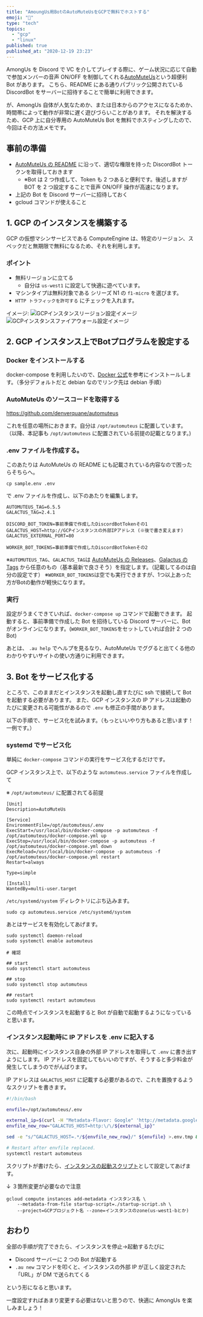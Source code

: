```yaml
---
title: "AmoungUs用BotのAutoMuteUsをGCPで無料でホストする"
emoji: "🤫"
type: "tech"
topics:
  - "gcp"
  - "linux"
published: true
published_at: "2020-12-19 23:23"
---
```


AmongUs を Discord で VC を介してプレイする際に、ゲーム状況に応じて自動で参加メンバーの音声 ON/OFF を制御してくれる[AutoMuteUs](https://github.com/denverquane/automuteus)という超便利 Bot があります。
こちら、README にある通りパブリック公開されている DiscordBot をサーバーに招待することで簡単に利用できます。

が、AmongUs 自体が人気なためか、または日本からのアクセスになるためか、時間帯によって動作が非常に遅く遊びづらいことがあります。
それを解決するため、GCP 上に自分専用の AutoMuteUs Bot を無料でホスティングしたので、今回はその方法メモです。

## 事前の準備

- [AutoMuteUs の README](https://github.com/denverquane/automuteus/blob/master/BOT_README.md) に沿って、適切な権限を持った DiscordBot トークンを取得しておきます
  - ※Bot は 2 つ作成して、Token も 2 つあると便利です。後述しますが BOT を 2 つ設定することで音声 ON/OFF 操作が高速になります。
- 上記の Bot を Discord サーバーに招待しておく
- gcloud コマンドが使えること

## 1. GCP のインスタンスを構築する

GCP の仮想マシンサービスである ComputeEngine は、特定のリージョン、スペックだと無期限で無料になるため、それを利用します。

### ポイント

- 無料リージョンに立てる
  - 自分は `us-west1` に設定して快適に遊べています。
- マシンタイプは無料対象である シリーズ N1 の `f1-micro` を選びます。
- `HTTP トラフィックを許可する` にチェックを入れます。

イメージ:
![GCPインスタンスリージョン設定イメージ](https://storage.googleapis.com/zenn-user-upload/d29k89xbomrf7s0baok2sjn3uz0w)
![GCPインスタンスファイアウォール設定イメージ](https://storage.googleapis.com/zenn-user-upload/mdwyrmebi6frlw0ugzgfstng22gx)

## 2. GCP インスタンス上でBotプログラムを設定する

### Docker をインストールする

docker-compose を利用したいので、[Docker 公式](https://docs.docker.com/engine/install/debian/)を参考にインストールします。（多分デフォルトだと debian なのでリンク先は debian 手順）

### AutoMuteUs のソースコードを取得する

https://github.com/denverquane/automuteus

これを任意の場所におきます。自分は `/opt/automuteus` に配置しています。
（以降、本記事も `/opt/automuteus` に配置されている前提の記載となります。)

### .env ファイルを作成する。

このあたりは AutoMuteUs の README にも記載されている内容なので困ったらそちらへ。

```
cp sample.env .env
```

で .env ファイルを作成し、以下のあたりを編集します。

```text:.env
AUTOMUTEUS_TAG=6.5.5
GALACTUS_TAG=2.4.1

DISCORD_BOT_TOKEN=事前準備で作成したDiscordBotTokenその1
GALACTUS_HOST=http://GCPインスタンスの外部IPアドレス (※後で書き変えます)
GALACTUS_EXTERNAL_PORT=80

WORKER_BOT_TOKENS=事前準備で作成したDiscordBotTokenその2
```

※`AUTOMUTEUS_TAG`、`GALACTUS_TAG`は [AutoMuteUs の Releases](https://github.com/denverquane/automuteus/releases)、[Galactus の Tags](https://github.com/automuteus/galactus/releases) から任意のもの（基本最新で良さそう）を指定します。（記載してるのは自分の設定です）
※`WORKER_BOT_TOKENS`は空でも実行できますが、1つ以上あった方がBotの動作が軽快になります。

### 実行

設定がうまくできていれば、`docker-compose up` コマンドで起動できます。
起動すると、事前準備で作成した Bot を招待している Discord サーバーに、Bot がオンラインになります。(`WORKER_BOT_TOKENS`をセットしていれば合計 2 つの Bot)

あとは、 `.au help` でヘルプを見るなり、AutoMuteUs でググると出てくる他のわかりやすいサイトの使い方通りに利用できます。

## 3. Bot をサービス化する

ところで、このままだとインスタンスを起動し直すたびに ssh で接続して Bot を起動する必要があります。
また、GCP インスタンスの IP アドレスは起動のたびに変更される可能性があるので `.env` も修正の手間があります。

以下の手順で、サービス化を試みます。（もっといいやり方もあると思います！一例です。）

### systemd でサービス化

単純に `docker-compose` コマンドの実行をサービス化するだけです。

GCP インスタンス上で、以下のような `automuteus.service` ファイルを作成して

※ `/opt/automuteus/` に配置されてる前提

```text:automuteus.service
[Unit]
Description=AutoMuteUs

[Service]
EnvironmentFile=/opt/automuteus/.env
ExecStart=/usr/local/bin/docker-compose -p automuteus -f /opt/automuteus/docker-compose.yml up
ExecStop=/usr/local/bin/docker-compose -p automuteus -f /opt/automuteus/docker-compose.yml down
ExecReload=/usr/local/bin/docker-compose -p automuteus -f /opt/automuteus/docker-compose.yml restart
Restart=always

Type=simple

[Install]
WantedBy=multi-user.target
```

`/etc/systemd/system` ディレクトリにぶち込みます。

```shell
sudo cp automuteus.service /etc/systemd/system
```

あとはサービスを有効化してあげます。

```shell
sudo systemctl daemon-reload
sudo systemctl enable automuteus

# 確認

## start
sudo systemctl start automuteus

## stop
sudo systemctl stop automuteus

## restart
sudo systemctl restart automuteus
```

この時点でインスタンスを起動すると Bot が自動で起動するようになっていると思います。

### インスタンス起動時に IP アドレスを .env に記入する

次に、起動時にインスタンス自身の外部 IP アドレスを取得して `.env` に書き出すようにします。
IP アドレスを固定してもいいのですが、そうすると多少料金が発生してしまうのでがんばります。

IP アドレスは `GALACTUS_HOST` に記載する必要があるので、これを置換するようなスクリプトを書きます。

```shell:startup-script.sh
#!/bin/bash

envfile=/opt/automuteus/.env

external_ip=$(curl -H "Metadata-Flavor: Google" 'http://metadata.google.internal/computeMetadata/v1/instance/network-interfaces/0/access-configs/0/external-ip')
envfile_new_row="GALACTUS_HOST=http:\/\/${external_ip}"

sed -e "s/^GALACTUS_HOST=.*/${envfile_new_row}/" ${envfile} >.env.tmp && mv .env.tmp ${envfile}

# Restart after envfile replaced.
systemctl restart automuteus
```

スクリプトが書けたら、[インスタンスの起動スクリプト](https://cloud.google.com/compute/docs/startupscript)として設定してあげます。

↓ ３箇所変更が必要なので注意

```
gcloud compute instances add-metadata インスタンス名 \
    --metadata-from-file startup-script=./startup-script.sh \
    --project=GCPプロジェクト名 --zone=インスタンスのzone(us-west1-bとか)
```

## おわり

全部の手順が完了できたら、インスタンスを停止→起動するたびに

- Discord サーバーに 2 つの Bot が起動する
- `.au new` コマンドを叩くと、インスタンスの外部 IP が正しく設定された「URL」が DM で送られてくる

という形になると思います。

一度設定すればあまり変更する必要はないと思うので、快適に AmongUs を楽しみましょう！
